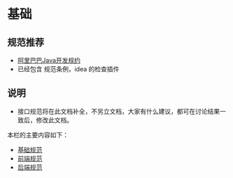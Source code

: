 # 基础


## 规范推荐
- [阿里巴巴Java开发规约](https://github.com/alibaba/p3c)
- 已经包含 规范条例，idea 的检查插件


## 说明
- 接口规范将在此文档补全，不另立文档，大家有什么建议，都可在讨论结果一致后，修改此文档。


本栏的主要内容如下：

- [基础规范](docs/base/standard-base/)
- [前端规范](docs/base/standard-frontend/)
- [后端规范](docs/base/standard-backend/)
